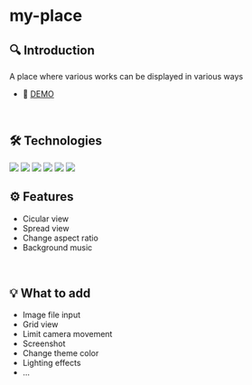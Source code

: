 # my-place
## 🔍 Introduction
A place where various works can be displayed in various ways
- 🔗 [DEMO](https://my-place-psi.vercel.app/)
<br />

## 🛠 Technologies
<img src="https://img.shields.io/badge/React-20232a?style=for-the-badge&logo=React&logoColor=61DAFB">
<img src="https://img.shields.io/badge/TypeScript-3178C6?style=for-the-badge&logo=TypeScript&logoColor=ffffff">
<img src="https://img.shields.io/badge/Redux-764ABC?style=for-the-badge&logo=Redux&logoColor=ffffff">
<img src="https://img.shields.io/badge/Three.js-ffffff?style=for-the-badge&logo=Three.js&logoColor=000000">
<img src="https://img.shields.io/badge/Framer Motion-0055FF?style=for-the-badge&logo=Framer&logoColor=ffffff">
<img src="https://img.shields.io/badge/Styled Components-DB7093?style=for-the-badge&logo=styled-components&logoColor=ffffff">
<br />

## ⚙ Features
- Cicular view
- Spread view
- Change aspect ratio
- Background music
<br />

## 💡 What to add
- Image file input
- Grid view
- Limit camera movement
- Screenshot
- Change theme color
- Lighting effects
- ...
